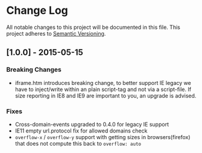 # Change Log
All notable changes to this project will be documented in this file.
This project adheres to [Semantic Versioning](http://semver.org/).

## [1.0.0] - 2015-05-15
### Breaking Changes
- iframe.htm introduces breaking change, to better support IE legacy we have to inject/write within an plain script-tag and not via a script-file. If size reporting in IE8 and IE9 are important to you, an upgrade is advised.

### Fixes
- Cross-domain-events upgraded to 0.4.0 for legacy IE support
- IE11 empty url.protocol fix for allowed domains check
- `overflow-x` / `overflow-y` support with getting sizes in browsers(firefox) that does not compute this back to `overflow: auto`
